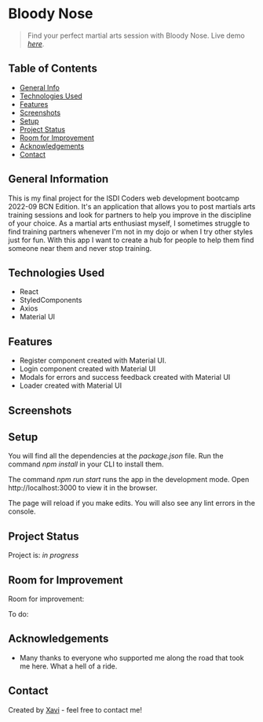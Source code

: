 # Bloody Nose

> Find your perfect martial arts session with Bloody Nose.
> Live demo [_here_](https://xavier-sans-final-project-202209-bcn.netlify.app/). <!-- If you have the project hosted somewhere, include the link here. -->

## Table of Contents

- [General Info](#general-information)
- [Technologies Used](#technologies-used)
- [Features](#features)
- [Screenshots](#screenshots)
- [Setup](#setup)
- [Project Status](#project-status)
- [Room for Improvement](#room-for-improvement)
- [Acknowledgements](#acknowledgements)
- [Contact](#contact)
<!-- * [License](#license) -->

## General Information

This is my final project for the ISDI Coders web development bootcamp 2022-09 BCN Edition.
It's an application that allows you to post martials arts training sessions and look for partners to help you improve in the discipline of your choice.
As a martial arts enthusiast myself, I sometimes struggle to find training partners whenever I'm not in my dojo or when I try other styles just for fun.
With this app I want to create a hub for people to help them find someone near them and never stop training.

## Technologies Used

- React
- StyledComponents
- Axios
- Material UI

## Features

- Register component created with Material UI.
- Login component created with Material UI
- Modals for errors and success feedback created with Material UI
- Loader created with Material UI

## Screenshots

## Setup

You will find all the dependencies at the _package.json_ file. Run the command _npm install_ in your CLI to install them.

The command _npm run start_ runs the app in the development mode.
Open http://localhost:3000 to view it in the browser.

The page will reload if you make edits.
You will also see any lint errors in the console.

## Project Status

Project is: _in progress_

## Room for Improvement

Room for improvement:

To do:

## Acknowledgements

- Many thanks to everyone who supported me along the road that took me here. What a hell of a ride.

## Contact

Created by [Xavi](https://www.linkedin.com/in/xaviersansb/) - feel free to contact me!
